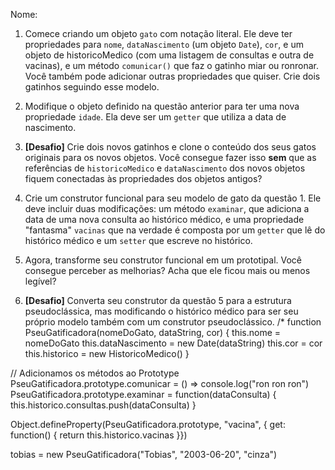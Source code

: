 Nome: 

1. Comece criando um objeto `gato` com notação literal. Ele deve ter propriedades para `nome`, `dataNascimento` (um objeto `Date`), `cor`, e um objeto de historicoMedico (com uma listagem de consultas e outra de vacinas), e um método `comunicar()` que faz o gatinho miar ou ronronar. Você também pode adicionar outras propriedades que quiser. Crie dois gatinhos seguindo esse modelo.

2. Modifique o objeto definido na questão anterior para ter uma nova propriedade `idade`. Ela deve ser um `getter` que utiliza a data de nascimento.

3. **[Desafio]** Crie dois novos gatinhos e clone o conteúdo dos seus gatos originais para os novos objetos. Você consegue fazer isso **sem** que as referências de `historicoMedico` e `dataNascimento` dos novos objetos fiquem conectadas às propriedades dos objetos antigos?

4. Crie um construtor funcional para seu modelo de gato da questão 1. Ele deve incluir duas modificações: um método `examinar`, que adiciona a data de uma nova consulta ao histórico médico, e uma propriedade "fantasma" `vacinas` que na verdade é composta por um `getter` que lê do histórico médico e um `setter` que escreve no histórico.

5. Agora, transforme seu construtor funcional em um prototipal. Você consegue perceber as melhorias? Acha que ele ficou mais ou menos legível?

6. **[Desafio]** Converta seu construtor da questão 5 para a estrutura pseudoclássica, mas modificando o histórico médico para ser seu próprio modelo também com um construtor pseudoclássico.
/*
function PseuGatificadora(nomeDoGato, dataString, cor) {
    this.nome = nomeDoGato
    this.dataNascimento = new Date(dataString)
    this.cor = cor
    this.historico = new HistoricoMedico()
}

// Adicionamos os métodos ao Prototype
PseuGatificadora.prototype.comunicar = () => console.log("ron ron ron")
PseuGatificadora.prototype.examinar = function(dataConsulta) {
    this.historico.consultas.push(dataConsulta)
}

Object.defineProperty(PseuGatificadora.prototype, "vacina", { get: function() {
    return this.historico.vacinas
}})

tobias = new PseuGatificadora("Tobias", "2003-06-20", "cinza")